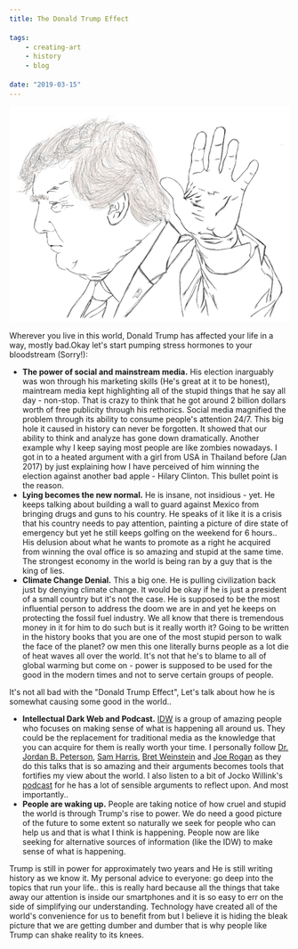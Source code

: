 ```yaml
---
title: The Donald Trump Effect

tags:
    - creating-art
    - history
    - blog

date: "2019-03-15"
---
```


![donaldtrump](donaldtrump.jpg)

Wherever you live in this world, Donald Trump has affected your life in a way, mostly bad.Okay let's start pumping stress hormones to your bloodstream (Sorry!):
* <b>The power of social and mainstream media.</b> His election inarguably was won through his marketing skills (He's great at it to be honest), maintream media kept highlighting all of the stupid things that he say all day - non-stop. That is crazy to think that he got around 2 billion dollars worth of free publicity through his rethorics. Social media magnified the problem through its ability to consume people's attention 24/7. This big hole it caused in history can never be forgotten. It showed that our ability to think and analyze has gone down dramatically. Another example why I keep saying most people are like zombies nowadays. I got in to a heated argument with a girl from USA in Thailand before (Jan 2017) by just explaining how I have perceived of him winning the election against another bad apple - Hilary Clinton. This bullet point is the reason.
* <b>Lying becomes the new normal.</b> He is insane, not insidious - yet. He keeps talking about building a wall to guard against Mexico from bringing drugs and guns to his country. He speaks of it like it is a crisis that his country needs to pay attention, painting a picture of dire state of emergency but yet he still keeps golfing on the weekend for 6 hours.. His delusion about what he wants to promote as a right he acquired from winning the oval office is so amazing and stupid at the same time. The strongest economy in the world is being ran by a guy that is the king of lies.
* <b>Climate Change Denial.</b> This a big one. He is pulling civilization back just by denying climate change. It would be okay if he is just a president of a small country but it's not the case. He is supposed to be the most influential person to address the doom we are in and yet he keeps on protecting the fossil fuel industry. We all know that there is tremendous money in it for him to do such but is it really worth it? Going to be written in the history books that you are one of the most stupid person to walk the face of the planet? ow men this one literally burns people as a lot die of heat waves all over the world. It's not that he's to blame to all of global warming but come on - power is supposed to be used for the good in the modern times and not to serve certain groups of people.

It's not all bad with the "Donald Trump Effect", Let's talk about how he is somewhat causing some good in the world..

* <b>Intellectual Dark Web and Podcast.</b> [IDW](https://www.google.com/search?rlz=1C1CHBF_enPH738PH738&ei=udKIXJ3VHfGzmgeztrioBA&q=intellectual+dark+web&oq=intellectual+dark&gs_l=psy-ab.1.0.35i39j0l9.23335.33293..34508...1.0..0.896.3476.0j1j5-3j2....2..0....1..gws-wiz.....6..0i71j0i131.KpvsnsAN9ak) is a group of amazing people who focuses on making sense of what is happening all around us. They could be the replacement for traditional media as the knowledge that you can acquire for them is really worth your time. I personally follow [Dr. Jordan B. Peterson](https://tech-stoic.github.io//dr-jordan-b-peterson-part-1/), [Sam Harris](https://samharris.org/), [Bret Weinstein](http://bretweinstein.net/) and [Joe Rogan](https://www.youtube.com/channel/UCzQUP1qoWDoEbmsQxvdjxgQ) as they do this talks that is so amazing and their arguments becomes tools that fortifies my view about the world. I also listen to a bit of Jocko Willink's [podcast](http://jockopodcast.com/) for he has a lot of sensible arguments to reflect upon. And most importantly..
* <b>People are waking up.</b> People are taking notice of how cruel and stupid the world is through Trump's rise to power. 
We do need a good picture of the future to some extent so naturally we seek for people who can help us and that is what I think is happening.
People now are like seeking for alternative sources of information (like the IDW) to make sense of what is happening. 

Trump is still in power for approximately two years and He is still writing history as we know it. My personal advice to everyone: go deep into the topics that run your life.. this is really hard because all the things that take away our attention is inside our smartphones and it is so easy to err on the side of simplifying our understanding. Technology have created all of the world's convenience for us to benefit from but I believe it is hiding the bleak picture that we are getting dumber and dumber that is why people like Trump can shake reality to its knees. 